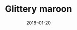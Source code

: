 ---
title: Glittery maroon
date: 2018-01-20
img: /images/nails/glittery-maroon.jpg
caption: "Base: Sinful Colors Royal Flush, glitter: Sinful Colors Glass Pink"
---